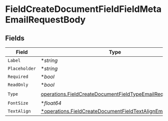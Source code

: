 # FieldCreateDocumentFieldFieldMetaEmailRequestBody


## Fields

| Field                                                                                                                                | Type                                                                                                                                 | Required                                                                                                                             | Description                                                                                                                          |
| ------------------------------------------------------------------------------------------------------------------------------------ | ------------------------------------------------------------------------------------------------------------------------------------ | ------------------------------------------------------------------------------------------------------------------------------------ | ------------------------------------------------------------------------------------------------------------------------------------ |
| `Label`                                                                                                                              | **string*                                                                                                                            | :heavy_minus_sign:                                                                                                                   | N/A                                                                                                                                  |
| `Placeholder`                                                                                                                        | **string*                                                                                                                            | :heavy_minus_sign:                                                                                                                   | N/A                                                                                                                                  |
| `Required`                                                                                                                           | **bool*                                                                                                                              | :heavy_minus_sign:                                                                                                                   | N/A                                                                                                                                  |
| `ReadOnly`                                                                                                                           | **bool*                                                                                                                              | :heavy_minus_sign:                                                                                                                   | N/A                                                                                                                                  |
| `Type`                                                                                                                               | [operations.FieldCreateDocumentFieldTypeEmailRequestBody2](../../models/operations/fieldcreatedocumentfieldtypeemailrequestbody2.md) | :heavy_check_mark:                                                                                                                   | N/A                                                                                                                                  |
| `FontSize`                                                                                                                           | **float64*                                                                                                                           | :heavy_minus_sign:                                                                                                                   | N/A                                                                                                                                  |
| `TextAlign`                                                                                                                          | [*operations.FieldCreateDocumentFieldTextAlignEmail](../../models/operations/fieldcreatedocumentfieldtextalignemail.md)              | :heavy_minus_sign:                                                                                                                   | N/A                                                                                                                                  |